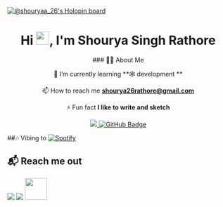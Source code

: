 
<!--
**shouryasinghrathore/shouryasinghrathore** is a ✨ _special_ ✨ repository because its `README.md` (this file) appears on your GitHub profile.

Here are some ideas to get you started:

- 🔭 I’m currently working on ...
- 🌱 I’m currently learning ...
- 👯 I’m looking to collaborate on ...
- 🤔 I’m looking for help with ...
- 💬 Ask me about ...
- 📫 How to reach me: ...
- 😄 Pronouns: ...
- ⚡ Fun fact: ...
-->
<!-- <img align="right" alt="GIF" src="https://cdn.dribbble.com/users/1626229/screenshots/16311321/media/0d2090c377191f4e49bde0932d71f9d3.jpg?compress=1&resize=1600x1200" width="500" height="320" style="border-radius: 100px" />

 -->
 
 

 [![@shouryaa_26's Holopin board](https://holopin.me/shouryaa_26)](https://holopin.io/@shouryaa_26)

<h1 align="center">Hi <img src="https://raw.githubusercontent.com/MartinHeinz/MartinHeinz/master/wave.gif" width="30px">, I'm Shourya Singh Rathore</h1>


<div align="center" >
 ### 🙋‍♂️ About Me


🌱 I’m currently learning **🕸 development **

📫 How to reach me **shourya26rathore@gmail.com**

 ⚡ Fun fact **I like to write and sketch**
 </div>


<p align="center">
<a href="https://github.com/shouryasinghrathore/github-profile-views-counter">
    <img src="https://komarev.com/ghpvc/?username=shouryasinghrathore">
</a>
<a href="https://github.com/shouryasinghrathore?tab=followers"><img src="https://img.shields.io/github/followers/shouryasinghrathore?label=Followers&style=social" alt="GitHub Badge"></a>
</p>


##🎶 Vibing to
[![Spotify](https://spotify-live.vercel.app/api/spotify)](https://open.spotify.com/artist/41MozSoPIsD1dJM0CLPjZF)



## 📬 Reach me out
<p align="">
<a href = "https://www.linkedin.com/in/shourya-singh-rathore-1913721bb/"/><img src="https://img.icons8.com/fluent/48/000000/linkedin.png"/></a>
<a href = "https://www.instagram.com/shouryaa_26/"><img src="https://img.icons8.com/fluent/48/000000/instagram-new.png"/></a>
<a href = "https://dev.to/shourya26rathore"><img src="https://d2fltix0v2e0sb.cloudfront.net/dev-black.png" width="50px" ></a>


</p>
